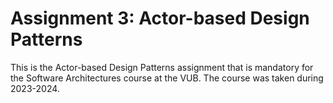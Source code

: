 # Assignment 3: Actor-based Design Patterns

This is the Actor-based Design Patterns assignment that is mandatory for the Software Architectures course at the VUB. The course was taken during 2023-2024.
